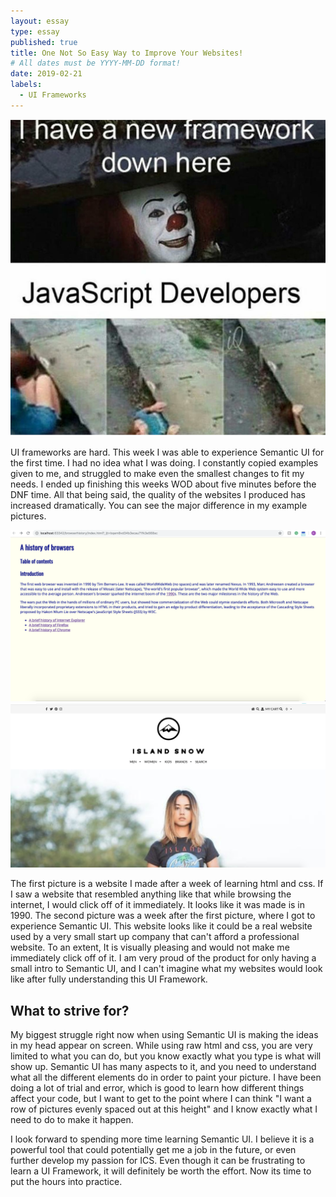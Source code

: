 ```yaml
---
layout: essay
type: essay
published: true
title: One Not So Easy Way to Improve Your Websites!
# All dates must be YYYY-MM-DD format!
date: 2019-02-21
labels:
  - UI Frameworks
---
```


<img class="ui medium center image" src="../images/ui-frameworks-meme.png">


UI frameworks are hard. This week I was able to experience Semantic UI for the first time. I had no idea what I was doing. I constantly copied examples given to me, and struggled to make even the smallest changes to fit my needs. I ended up finishing this weeks WOD about five minutes before the DNF time. All that being said, the quality of the websites I produced has increased dramatically. You can see the major difference in my example pictures. 

<img class="ui large left floated image" src="../images/ugly-website.png">
<img class="ui large right floated image" src="../images/good-website.png"> 





The first picture is a website I made after a week of learning html and css. If I saw a website that resembled anything like that while browsing the internet, I would click off of it immediately. It looks like it was made is in 1990. The second picture was a week after the first picture, where I got to experience Semantic UI. This website looks like it could be a real website used by a very small start up company that can't afford a professional website. To an extent, It is visually pleasing and would not make me immediately click off of it. I am very proud of the product for only having a small intro to Semantic UI, and I can't imagine what my websites would look like after fully understanding this UI Framework. 

## What to strive for?

My biggest struggle right now when using Semantic UI is making the ideas in my head appear on screen. While using raw html and css, you are very limited to what you can do, but you know exactly what you type is what will show up. Semantic UI has many aspects to it, and you need to understand what all the different elements do in order to paint your picture. I have been doing a lot of trial and error, which is good to learn how different things affect your code, but I want to get to the point where I can think "I want a row of pictures evenly spaced out at this height" and I know exactly what I need to do to make it happen.

I look forward to spending more time learning Semantic UI. I believe it is a powerful tool that could potentially get me a job in the future, or even further develop my passion for ICS. Even though it can be frustrating to learn a UI Framework, it will definitely be worth the effort. Now its time to put the hours into practice.
